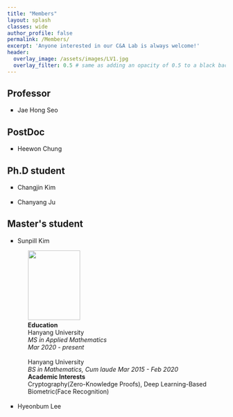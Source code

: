 ```yaml
---
title: "Members"
layout: splash
classes: wide
author_profile: false
permalink: /Members/
excerpt: 'Anyone interested in our C&A Lab is always welcome!'
header:
  overlay_image: /assets/images/LV1.jpg
  overlay_filter: 0.5 # same as adding an opacity of 0.5 to a black background
---
```


## Professor

<ul type="square">
<li>Jae Hong Seo</li>
</ul>

## PostDoc

<ul type="square">
<li>Heewon Chung</li>
</ul>

## Ph.D student

<ul type="square">
<li>Changjin Kim</li>
<br>
<li>Chanyang Ju</li>
</ul>

## Master's student

<ul type="square">
<li>Sunpill Kim</li>
    <ul type="None">
        <li><img src="{{ site.url }}{{ site.baseurl }}/assets/images/Sunpill.jpg" alt="" height="160" width="120"></li>
        <li>
            <b>Education</b>
            <br>
            Hanyang University
            <br>
            <i>MS in Applied Mathematics <div styel="text-align:right;">Mar 2020 - present</div></i>
            <br>
            Hanyang University
            <br>
            <i>BS in Mathematics, Cum laude Mar 2015 - Feb 2020</i>
        </li>
        <li>
            <b>Academic Interests</b>
            <br>
            Cryptography(Zero-Knowledge Proofs), Deep Learning-Based Biometric(Face Recognition)
        </li>
    </ul>
<br>
<li>Hyeonbum Lee</li>
</ul>